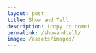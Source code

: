 ```yaml
---
layout: post
title: Show and Tell
description: (copy to come)
permalink: /showandtell/
image: /assets/images/
---
```

